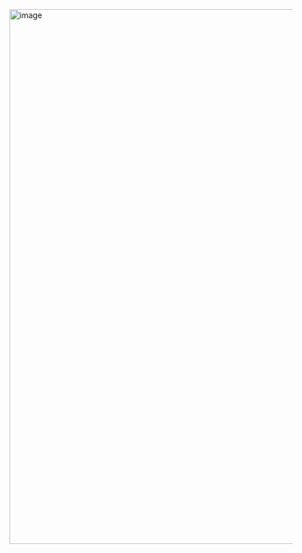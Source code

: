 <img width="1913" height="953" alt="image" src="https://github.com/user-attachments/assets/056fec66-1566-402b-bc46-1d186ba511e4" />
